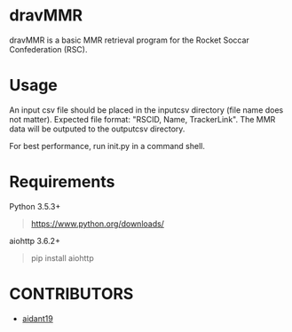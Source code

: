 # dravMMR

dravMMR is a basic MMR retrieval program for the Rocket Soccar Confederation (RSC).

# Usage

An input csv file should be placed in the inputcsv directory (file name does not matter). Expected file format: "RSCID, Name, TrackerLink". The MMR data will be outputed to the outputcsv directory.

For best performance, run init.py in a command shell.

# Requirements

Python 3.5.3+

> https://www.python.org/downloads/

aiohttp 3.6.2+

> pip install aiohttp

# CONTRIBUTORS

* [aidant19](https://github.com/aidant19)

